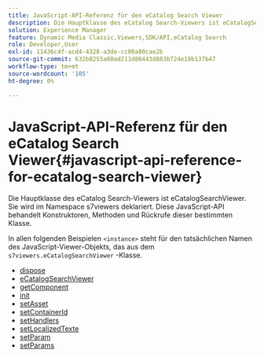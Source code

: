 ```yaml
---
title: JavaScript-API-Referenz für den eCatalog Search Viewer
description: Die Hauptklasse des eCatalog Search-Viewers ist eCatalogSearchViewer. Sie wird im Namespace s7viewers deklariert. Diese JavaScript-API behandelt Konstruktoren, Methoden und Rückrufe dieser bestimmten Klasse.
solution: Experience Manager
feature: Dynamic Media Classic,Viewers,SDK/API,eCatalog Search
role: Developer,User
exl-id: 11436c4f-acd4-4328-a3de-cc00a80cae2b
source-git-commit: 632b8255a60ad211d86443d883b724e19b137b47
workflow-type: tm+mt
source-wordcount: '105'
ht-degree: 0%

---
```


# JavaScript-API-Referenz für den eCatalog Search Viewer{#javascript-api-reference-for-ecatalog-search-viewer}

Die Hauptklasse des eCatalog Search-Viewers ist eCatalogSearchViewer. Sie wird im Namespace s7viewers deklariert. Diese JavaScript-API behandelt Konstruktoren, Methoden und Rückrufe dieser bestimmten Klasse.

In allen folgenden Beispielen `<instance>` steht für den tatsächlichen Namen des JavaScript-Viewer-Objekts, das aus dem `s7viewers.eCatalogSearchViewer` -Klasse.

* [dispose](r-html5-ecatsearch-javascriptapiref-dispose.md)
* [eCatalogSearchViewer](r-html5-ecatsearch-javascriptapiref-ecatalogsearchviewer.md)
* [getComponent](r-html5-ecatsearch-javascriptapiref-getcomponent.md)
* [init](r-html5-ecatsearch-javascriptapiref-init.md)
* [setAsset](r-html5-ecatsearch-javascriptapiref-setasset.md)
* [setContainerId](r-html5-ecatsearch-javascriptapiref-setcontainerid.md)
* [setHandlers](r-html5-ecatsearch-javascriptapiref-sethandlers.md)
* [setLocalizedTexte](r-html5-ecatsearch-javascriptapiref-setlocalizedtexts.md)
* [setParam](r-html5-ecatsearch-javascriptapiref-setparam.md)
* [setParams](r-html5-ecatsearch-javascriptapiref-setparams.md)

